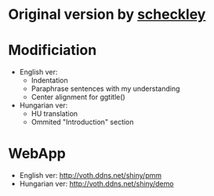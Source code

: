 # Original version by [scheckley](https://github.com/scheckley/shiny_mm)

# Modificiation
- English ver:
	- Indentation
	- Paraphrase sentences with my understanding
	- Center alignment for ggtitle()
- Hungarian ver:
	- HU translation
	- Ommited "Introduction" section

# WebApp
- English ver: http://voth.ddns.net/shiny/pmm
- Hungarian ver: http://voth.ddns.net/shiny/demo
